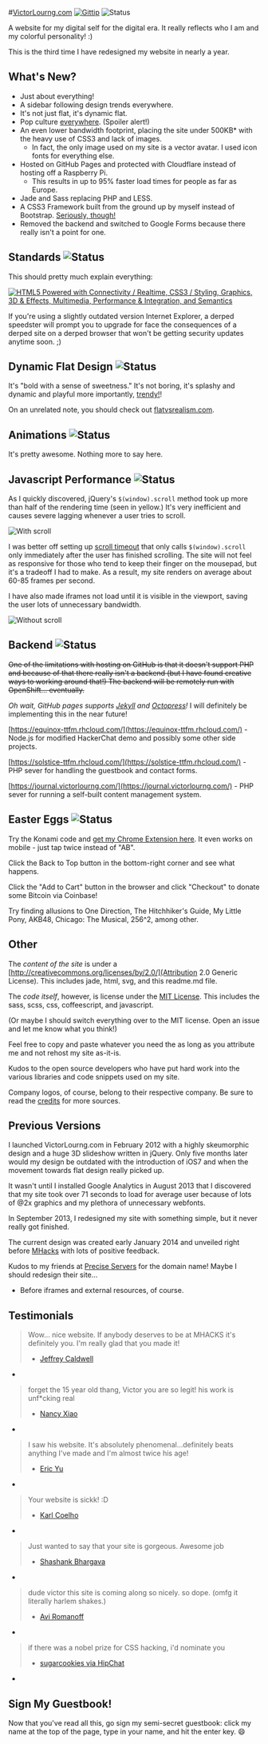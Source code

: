 #[VictorLourng.com](victorlourng.com) [![Gittip](http://img.shields.io/gittip/lablayers.png)](https://www.gittip.com/lablayers/) ![Status](http://img.shields.io/production/deprecated.png?color=red)

A website for my digital self for the digital era. It really reflects who I am and my colorful personality! :)

This is the third time I have redesigned my website in nearly a year.

## What's New?
* Just about everything!
* A sidebar following design trends everywhere.
* It's not just flat, it's dynamic flat.
* Pop culture [everywhere](#easter-eggs-). (Spoiler alert!)
* An even lower bandwidth footprint, placing the site under 500KB* with the heavy use of CSS3 and lack of images.
   * In fact, the only image used on my site is a vector avatar. I used icon fonts for everything else.
* Hosted on GitHub Pages and protected with Cloudflare instead of hosting off a Raspberry Pi.
   * This results in up to 95% faster load times for people as far as Europe.
* Jade and Sass replacing PHP and LESS.
* A CSS3 Framework built from the ground up by myself instead of Bootstrap. [Seriously, though!](https://github.com/LabLayers/lablayers.github.io/tree/master/design)
* Removed the backend and switched to Google Forms because there really isn't a point for one.

## Standards ![Status](http://img.shields.io/production/ready.png?color=green)
This should pretty much explain everything:

[![HTML5 Powered with Connectivity / Realtime, CSS3 / Styling, Graphics, 3D &amp; Effects, Multimedia, Performance & Integration, and Semantics](http://www.w3.org/html/logo/badge/html5-badge-h-connectivity-css3-graphics-multimedia-performance-semantics.png)](http://www.w3.org/html/logo/)

If you're using a slightly outdated version Internet Explorer, a derped speedster will prompt you to upgrade for face the consequences of a derped site on a derped browser that won't be getting security updates anytime soon. ;)  

## Dynamic Flat Design ![Status](http://img.shields.io/production/ready.png?color=green)
It's "bold with a sense of sweetness." It's not boring, it's splashy and dynamic and playful more importantly, [trendy!](https://www.apple.com/ios/)!

On an unrelated note, you should check out [flatvsrealism.com](http://flatvsrealism.com/).

## Animations ![Status](http://img.shields.io/production/ready.png?color=green)
It's pretty awesome. Nothing more to say here.

## Javascript Performance ![Status](http://img.shields.io/production/ready.png?color=green)
As I quickly discovered, jQuery's `$(window).scroll` method took up more than half of the rendering time (seen in yellow.) It's very inefficient and causes severe lagging whenever a user tries to scroll.

![With scroll](http://i.imgur.com/c9SpPW2.png)

I was better off setting up [scroll timeout](http://stackoverflow.com/questions/15591002/jquery-setinterval-or-scroll) that only calls `$(window).scroll` only immediately after the user has finished scrolling. The site will not feel as responsive for those who tend to keep their finger on the mousepad, but it's a tradeoff I had to make. As a result, my site renders on average about 60-85 frames per second.

I have also made iframes not load until it is visible in the viewport, saving the user lots of unnecessary bandwidth.

![Without scroll](http://i.imgur.com/WB6HtPr.png)

## Backend ![Status](http://img.shields.io/production/coming%20soon.png?color=red)
~~One of the limitations with hosting on GitHub is that it doesn't support PHP and because of that there really isn't a backend (but I have found creative ways to working around that!) The backend will be remotely run with OpenShift... eventually.~~

*Oh wait, GitHub pages supports [Jekyll](http://jekyllrb.com/) and [Octopress](http://octopress.org/)!* I will definitely be implementing this in the near future!

[https://equinox-ttfm.rhcloud.com/](https://equinox-ttfm.rhcloud.com/) - Node.js for modified HackerChat demo and possibly some other side projects.

[https://solstice-ttfm.rhcloud.com/](https://solstice-ttfm.rhcloud.com/) - PHP sever for handling the guestbook and contact forms.

[https://journal.victorlourng.com/](https://journal.victorlourng.com/) - PHP sever for running a self-built content management system.

## Easter Eggs ![Status](http://img.shields.io/production/work%20in%20progress.png?color=yellow)
Try the Konami code and [get my Chrome Extension here](https://chrome.google.com/webstore/detail/harlem-shake-the-web/ldejkceiibdbkgjfiagpjhjdadgkelib?hl=en). It even works on mobile - just tap twice instead of "AB".

Click the Back to Top button in the bottom-right corner and see what happens.

Click the "Add to Cart" button in the browser and click "Checkout" to donate some Bitcoin via Coinbase!
 
Try finding allusions to One Direction, The Hitchhiker's Guide, My Little Pony, AKB48, Chicago: The Musical, 256^2, among other.

## Other
The _content of the site_ is under a [http://creativecommons.org/licenses/by/2.0/](Attribution 2.0 Generic License). This includes jade, html, svg, and this readme.md file.

The _code itself_, however, is license under the [MIT License](http://opensource.org/licenses/MIT). This includes the sass, scss, css, coffeescript, and javascript.

(Or maybe I should switch everything over to the MIT license. Open an issue and let me know what you think!)

Feel free to copy and paste whatever you need the as long as you attribute me and not rehost my site as-it-is.

Kudos to the open source developers who have put hard work into the various libraries and code snippets used on my site.

Company logos, of course, belong to their respective company. Be sure to read the [credits](http://victorlourng.com/#credits) for more sources.

## Previous Versions
I launched VictorLourng.com in February 2012 with a highly skeumorphic design and a huge 3D slideshow written in jQuery. Only five months later would my design be outdated with the introduction of iOS7 and when the movement towards flat design really picked up.

It wasn't until I installed Google Analytics in August 2013 that I discovered that my site took over 71 seconds to load for average user because of lots of @2x graphics and my plethora of unnecessary webfonts.

In September 2013, I redesigned my site with something simple, but it never really got finished. 

The current design was created early January 2014 and unveiled right before  [MHacks](http://www.mhacks.org/) with lots of positive feedback.

Kudos to my friends at [Precise Servers](http://preciseservers.com) for the domain name! Maybe I should redesign their site...

* Before iframes and external resources, of course.

## Testimonials

> Wow... nice website. If anybody deserves to be at MHACKS it's definitely you. I'm really glad that you made it!
> - [Jeffrey Caldwell](https://www.facebook.com/photo.php?fbid=257994744360963&set=a.124621211031651.25621.124349814392124&type=1&comment_id=481149&offset=0&total_comments=6)
 

-
> forget the 15 year old thang, Victor you are so legit! his work is unf*cking real
> - [Nancy Xiao](https://www.facebook.com/photo.php?fbid=257994744360963&set=a.124621211031651.25621.124349814392124&type=1&comment_id=481133&offset=0&total_comments=6)


-
> I saw his website. It's absolutely phenomenal...definitely beats anything I've made and I'm almost twice his age!
> - [Eric Yu](https://www.facebook.com/photo.php?fbid=257994744360963&set=a.124621211031651.25621.124349814392124&type=1&comment_id=481187&offset=0&total_comments=6)
 

-
> Your website is sickk! :D
> - [Karl Coelho](https://twitter.com/therealcoelho/status/427165201712959489)


-
> Just wanted to say that your site is gorgeous. Awesome job
> - [Shashank Bhargava](https://www.facebook.com/groups/PennAppsHS/permalink/207525019449816/?comment_id=207525312783120&offset=0&total_comments=8)


-
> dude victor this site is coming along so nicely. so dope. (omfg it literally harlem shakes.)
> - [Avi Romanoff](https://www.facebook.com/events/1417893651779691/permalink/1429310360638020/?comment_id=1429311747304548&offset=0&total_comments=16)

-
> if there was a nobel prize for CSS hacking, i'd nominate you
> - [sugarcookies via HipChat](https://www.hipchat.com/grIU9aHZF)

-
## Sign My Guestbook!
Now that you've read all this, go sign my semi-secret guestbook: click my name at the top of the page, type in your name, and hit the enter key. :smile:
